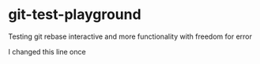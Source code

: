 # git-test-playground
Testing git rebase interactive and more functionality with freedom for error

I changed this line once

